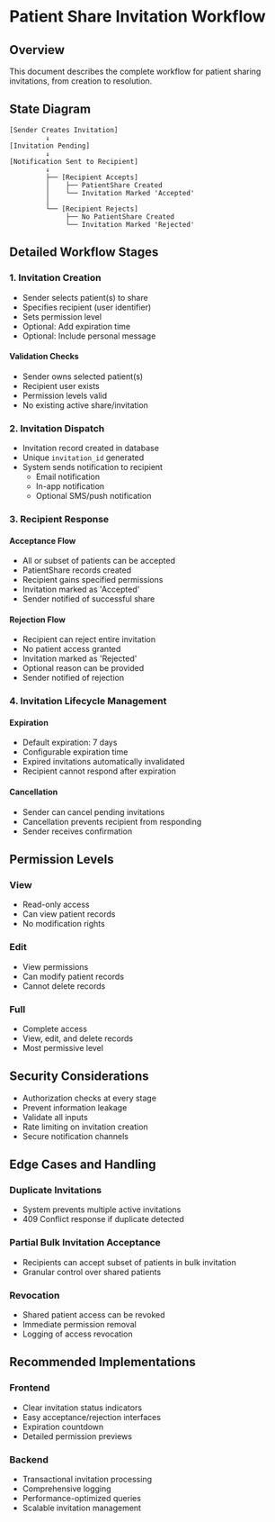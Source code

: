 # Patient Share Invitation Workflow

## Overview
This document describes the complete workflow for patient sharing invitations, from creation to resolution.

## State Diagram
```
[Sender Creates Invitation]
         ↓
[Invitation Pending]
         ↓
[Notification Sent to Recipient]
         ↓
         ├── [Recipient Accepts]
         │    ├── PatientShare Created
         │    └── Invitation Marked 'Accepted'
         │
         └── [Recipient Rejects]
              ├── No PatientShare Created
              └── Invitation Marked 'Rejected'
```

## Detailed Workflow Stages

### 1. Invitation Creation
- Sender selects patient(s) to share
- Specifies recipient (user identifier)
- Sets permission level
- Optional: Add expiration time
- Optional: Include personal message

#### Validation Checks
- Sender owns selected patient(s)
- Recipient user exists
- Permission levels valid
- No existing active share/invitation

### 2. Invitation Dispatch
- Invitation record created in database
- Unique `invitation_id` generated
- System sends notification to recipient
  - Email notification
  - In-app notification
  - Optional SMS/push notification

### 3. Recipient Response

#### Acceptance Flow
- All or subset of patients can be accepted
- PatientShare records created
- Recipient gains specified permissions
- Invitation marked as 'Accepted'
- Sender notified of successful share

#### Rejection Flow
- Recipient can reject entire invitation
- No patient access granted
- Invitation marked as 'Rejected'
- Optional reason can be provided
- Sender notified of rejection

### 4. Invitation Lifecycle Management

#### Expiration
- Default expiration: 7 days
- Configurable expiration time
- Expired invitations automatically invalidated
- Recipient cannot respond after expiration

#### Cancellation
- Sender can cancel pending invitations
- Cancellation prevents recipient from responding
- Sender receives confirmation

## Permission Levels

### View
- Read-only access
- Can view patient records
- No modification rights

### Edit
- View permissions
- Can modify patient records
- Cannot delete records

### Full
- Complete access
- View, edit, and delete records
- Most permissive level

## Security Considerations
- Authorization checks at every stage
- Prevent information leakage
- Validate all inputs
- Rate limiting on invitation creation
- Secure notification channels

## Edge Cases and Handling

### Duplicate Invitations
- System prevents multiple active invitations
- 409 Conflict response if duplicate detected

### Partial Bulk Invitation Acceptance
- Recipients can accept subset of patients in bulk invitation
- Granular control over shared patients

### Revocation
- Shared patient access can be revoked
- Immediate permission removal
- Logging of access revocation

## Recommended Implementations

### Frontend
- Clear invitation status indicators
- Easy acceptance/rejection interfaces
- Expiration countdown
- Detailed permission previews

### Backend
- Transactional invitation processing
- Comprehensive logging
- Performance-optimized queries
- Scalable invitation management